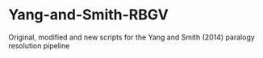 # Yang-and-Smith-RBGV
Original, modified and new scripts for the Yang and Smith (2014) paralogy resolution pipeline
